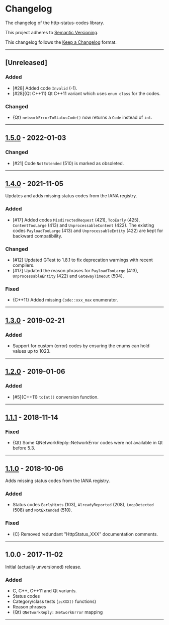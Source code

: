 # Changelog #

The changelog of the http-status-codes library.

This project adheres to [Semantic Versioning](http://semver.org/).

This changelog follows the [Keep a Changelog](http://keepachangelog.com) format.


---

## [Unreleased]

### Added ###
- [#28] Added code `Invalid` (-1).
- [#28]{Qt C++11} Qt C++11 variant which uses `enum class` for the codes.

### Changed ###
- {Qt} `networkErrorToStatusCode()` now returns a `Code` instead of `int`.


---


## [1.5.0] - 2022-01-03 ##

### Changed ###
- [#21] Code `NotExtended` (510) is marked as obsoleted.


---


## [1.4.0] - 2021-11-05 ##
Updates and adds missing status codes from the IANA registry.

### Added ###
- [#17] Added codes `MisdirectedRequest` (421), `TooEarly` (425), `ContentTooLarge` (413) and `UnprocessableContent` (422).
  The existing codes `PayloadTooLarge` (413) and `UnprocessableEntity` (422) are kept for backward compatibility.

### Changed ###
- [#12] Updated GTest to 1.8.1 to fix deprecation warnings with recent compilers.
- [#17] Updated the reason phrases for `PayloadTooLarge` (413), `UnprocessableEntity` (422) and `GatewayTimeout` (504).

### Fixed ###
- {C++11} Added missing `Code::xxx_max` enumerator.


---


## [1.3.0] - 2019-02-21 ##

### Added ###
- Support for custom (error) codes by ensuring the enums can hold values up to 1023.


---


## [1.2.0] - 2019-01-06 ##

### Added ###
- [#5]{C++11} `toInt()` conversion function.


---


## [1.1.1] - 2018-11-14 ##

### Fixed ###
- {Qt} Some QNetworkReply::NetworkError codes were not available in Qt before 5.3.


---

## [1.1.0] - 2018-10-06 ##
Adds missing status codes from the IANA registry.

### Added ###
- Status codes `EarlyHints` (103), `AlreadyReported` (208), `LoopDetected` (508) and `NotExtended` (510).


### Fixed ###
- {C} Removed redundant "HttpStatus_XXX" documentation comments.


---


## 1.0.0 - 2017-11-02 ##
Initial (actually unversioned) release.

### Added ###
- C, C++, C++11 and Qt variants.
- Status codes
- Category/class tests (`isXXX()` functions)
- Reason phrases
- {Qt} `QNetworkReply::NetworkError` mapping


---


[1.5.0]: https://github.com/j-ulrich/http-status-codes-cpp/releases/tag/1.5.0
[1.4.0]: https://github.com/j-ulrich/http-status-codes-cpp/releases/tag/1.4.0
[1.3.0]: https://github.com/j-ulrich/http-status-codes-cpp/releases/tag/1.3.0
[1.2.0]: https://github.com/j-ulrich/http-status-codes-cpp/releases/tag/1.2.0
[1.1.1]: https://github.com/j-ulrich/http-status-codes-cpp/releases/tag/1.1.1
[1.1.0]: https://github.com/j-ulrich/http-status-codes-cpp/releases/tag/1.1.0

